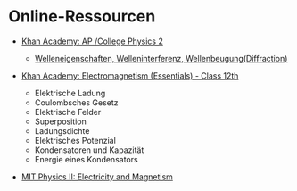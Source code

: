# Online-Ressourcen
- [Khan Academy: AP /College Physics 2](https://www.khanacademy.org/science/ap-physics-2) 
  - [Welleneigenschaften, Welleninterferenz, Wellenbeugung(Diffraction)](https://www.khanacademy.org/science/ap-physics-2/ap-light-waves)

- [Khan Academy: Electromagnetism (Essentials) - Class 12th](https://www.khanacademy.org/science/electromagnetism)
  - Elektrische Ladung
  - Coulombsches Gesetz
  - Elektrische Felder
  - Superposition
  - Ladungsdichte
  - Elektrisches Potenzial
  - Kondensatoren und Kapazität
  - Energie eines Kondensators

- [MIT Physics II: Electricity and Magnetism](https://www.youtube.com/watch?v=QpVxj3XrLgk&list=PLyQSN7X0ro2314mKyUiOILaOC2hk6Pc3j)


